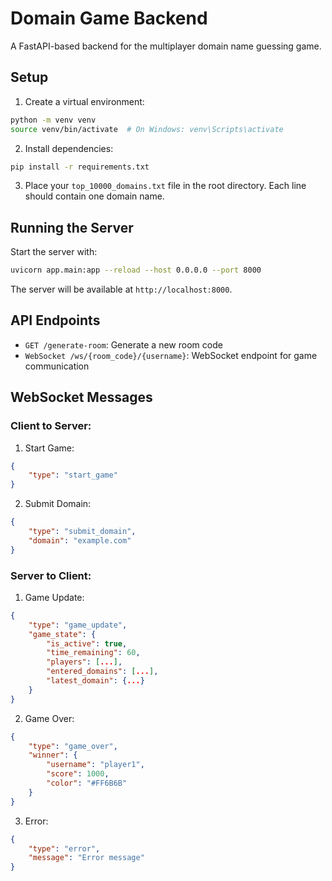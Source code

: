 # Domain Game Backend

A FastAPI-based backend for the multiplayer domain name guessing game.

## Setup

1. Create a virtual environment:
```bash
python -m venv venv
source venv/bin/activate  # On Windows: venv\Scripts\activate
```

2. Install dependencies:
```bash
pip install -r requirements.txt
```

3. Place your `top_10000_domains.txt` file in the root directory. Each line should contain one domain name.

## Running the Server

Start the server with:
```bash
uvicorn app.main:app --reload --host 0.0.0.0 --port 8000
```

The server will be available at `http://localhost:8000`.

## API Endpoints

- `GET /generate-room`: Generate a new room code
- `WebSocket /ws/{room_code}/{username}`: WebSocket endpoint for game communication

## WebSocket Messages

### Client to Server:
1. Start Game:
```json
{
    "type": "start_game"
}
```

2. Submit Domain:
```json
{
    "type": "submit_domain",
    "domain": "example.com"
}
```

### Server to Client:
1. Game Update:
```json
{
    "type": "game_update",
    "game_state": {
        "is_active": true,
        "time_remaining": 60,
        "players": [...],
        "entered_domains": [...],
        "latest_domain": {...}
    }
}
```

2. Game Over:
```json
{
    "type": "game_over",
    "winner": {
        "username": "player1",
        "score": 1000,
        "color": "#FF6B6B"
    }
}
```

3. Error:
```json
{
    "type": "error",
    "message": "Error message"
}
```
